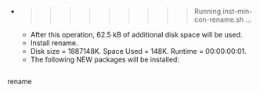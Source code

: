 * >>>>>>>>> Running inst-min-con-rename.sh ...
  * After this operation, 62.5 kB of additional disk space will be used.
  * Install rename.
  * Disk size = 1887148K. Space Used = 148K. Runtime = 00:00:00:01.
  * The following NEW packages will be installed:
  ```bash
rename
  ```
